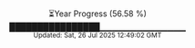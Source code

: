 <p align="center">
⏳Year Progress (56.58 %) <br>
████████████████▁▁▁▁▁▁▁▁▁▁▁▁▁▁ <br>
<sub>Updated: Sat, 26 Jul 2025 12:49:02 GMT</sub>
</p>

